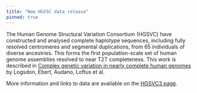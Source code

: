 ```yaml
---
title: "New HGVSC data release"
pinned: true
---
```


The Human Genome Structural Variation Consortium (HGSVC) have constructed and analysed complete haplotype sequences, including fully resolved centromeres and segmental duplications, from 65 individuals of diverse ancestries. This forms the first population-scale set of human genome assemblies resolved to near T2T completeness. This work is described in [Complex genetic variation in nearly complete human genomes](https://www.biorxiv.org/content/10.1101/2024.09.24.614721v1) by Logsdon, Ebert, Audano, Loftus et al.

More information and links to data are available on the [HGSVC3 page](https://www.internationalgenome.org/data-portal/data-collection/hgsvc3).